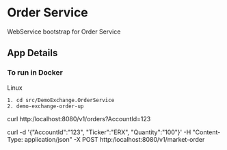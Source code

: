 # Order Service
WebService bootstrap for Order Service

## App Details
### To run in Docker
Linux

    1. cd src/DemoExchange.OrderService
    2. demo-exchange-order-up

curl http:/localhost:8080/v1/orders?AccountId=123

curl -d '{"AccountId":"123", "Ticker":"ERX", "Quantity":"100"}' -H "Content-Type: application/json" -X POST http:/localhost:8080/v1/market-order
